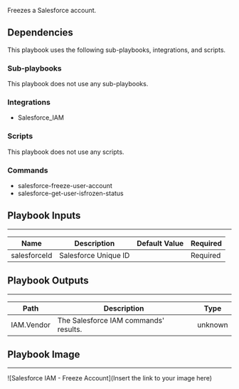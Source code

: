Freezes a Salesforce account.

## Dependencies
This playbook uses the following sub-playbooks, integrations, and scripts.

### Sub-playbooks
This playbook does not use any sub-playbooks.

### Integrations
* Salesforce_IAM

### Scripts
This playbook does not use any scripts.

### Commands
* salesforce-freeze-user-account
* salesforce-get-user-isfrozen-status

## Playbook Inputs
---

| **Name** | **Description** | **Default Value** | **Required** |
| --- | --- | --- | --- |
| salesforceId | Salesforce Unique ID |  | Required |

## Playbook Outputs
---

| **Path** | **Description** | **Type** |
| --- | --- | --- |
| IAM.Vendor | The Salesforce IAM commands' results. | unknown |

## Playbook Image
---
![Salesforce IAM - Freeze Account](Insert the link to your image here)